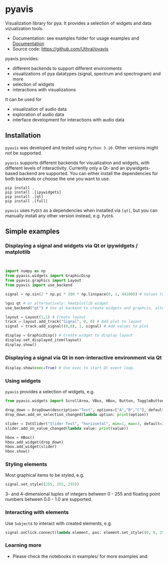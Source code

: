 # pyavis

Visualization library for pya. It provides a selection of widgets and data vizualization tools.

* Documentation: see examples folder for usage examples and [Documentation](https://uthral.github.io/pyavis/index.html)
* Source code: https://github.com/Uthral/pyavis

pyavis provides:

* different backends to support different environments
* visualizations of pya datatypes (signal, spectrum and spectrogram) and more
* selection of widgets
* interactions with visualizations 

It can be used for

* visualization of audio data
* exploration of audio data
* interface development for interactions with audio data

## Installation

`pyavis` was developed and tested using `Python 3.10`. Other versions might not be supported.

`pyavis` supports different backends for visualization and widgets, with different levels of interactivity. Currently only a Qt- and an ipywidgets-based backend are supported. You can either install the dependencies for both backends or choose the one you want to use.

```
pip install .
pip install .[ipywidgets] 
pip install .[qt]
pip install .[full]
```

`pyavis` uses `PyQt5` as a dependencies when installed via `[qt]`, but you can manually install any other version instead, e.g. `PyQt6`.

## Simple examples

### Displaying a signal and widgets via Qt or ipywidgets / matplotlib

```Python


import numpy as np
from pyavis.widgets import GraphicDisp
from pyavis.graphics import Layout
from pyavis import use_backend

signal = np.sin(2 * np.pi * 200 * np.linspace(0, 1, 44100)) # Values to display

%gui qt # or alternatively: %matplotlib widget
use_backend("qt") # Use qt backend to create widgets and graphcis, alternatively: use_backend("ipywidgets")

layout = Layout(1,1) # Create layout 
track = layout.add_track("Signal", 0, 0) # Add plot to layout
signal = track.add_signal((0,0), 1, signal) # Add values to plot

display = GraphicDisp() # Create widget to display layout 
display.set_displayed_item(layout)
display.show()
```

### Displaying a signal via Qt in non-interactive environment via Qt

```Python
display.show(exec=True) # Use exec to start Qt event loop.
```

### Using widgets

`pyavis` provides a selection of widgets, e.g.

```Python
from pyavis.widgets import ScrollArea, VBox, HBox, Button, ToggleButton, DropDown, IntSlider, FloatSlider, Toolbar

drop_down = DropDown(description="Test", options=["A","B","C"], default="A")
drop_down.add_on_selection_changed(lambda option: print(option))

slider = IntSlider("Slider Test", "horizontal", min=1, max=3, default=2, step=1)
slider.add_on_value_changed(lambda value: print(value))

hbox = HBox()
hbox.add_widget(drop_down)
hbox.add_widget(slider)
hbox.show()

```

### Styling elements

Most graphical items to be styled, e.g.

```Python
signal.set_style((255, 255, 255))
```

3- and 4-dimensional tuples of integers between 0 - 255 and floating point numbers between 0.0 - 1.0 are supported.

### Interacting with elements

Use `Subject`s to interact with created elements, e.g.

```Python
signal.onClick.connect(lambda element, pos: element.set_style((0, 0, 255))) # Add callbacks to execute code on event
```

### Learning more
* Please check the notebooks in examples/ for more examples and.